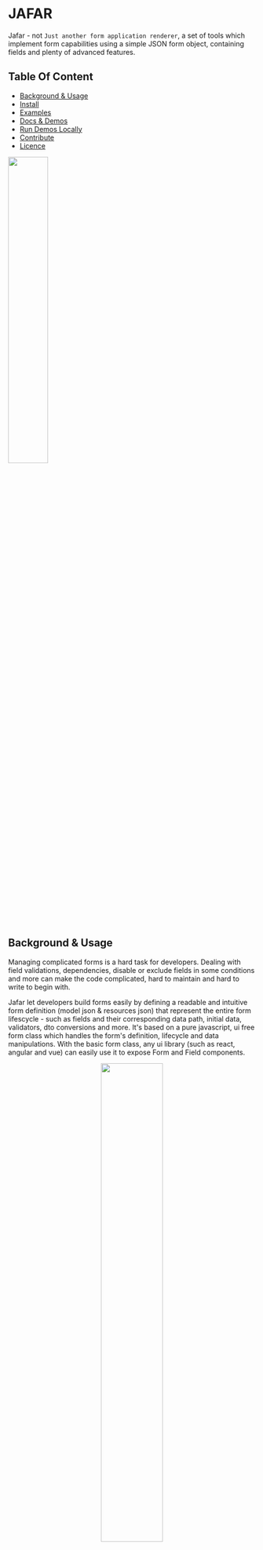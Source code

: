 # JAFAR

Jafar - not `Just another form application renderer`, a set of tools which implement form capabilities using a simple JSON form object, containing fields and plenty of advanced features.

## Table Of Content

* [Background & Usage](#background-&-usage)
* [Install](#install)
* [Examples](#examples)
* [Docs & Demos](#docs-&-demos)
* [Run Demos Locally](#run-docs-&-demos-locally)
* [Contribute](#contribute)
* [Licence](#licence)

<p align="left"><img width="40%" src="https://repository-images.githubusercontent.com/231425652/fb7b0480-3141-11ea-8092-c7a5b668f2fc"/></p>

## Background & Usage

Managing complicated forms is a hard task for developers. Dealing with field validations, dependencies, disable or exclude fields in some conditions and more can
make the code complicated, hard to maintain and hard to write to begin with.

Jafar let developers build forms easily by defining a readable and intuitive form definition (model json & resources json) that represent the entire form lifescycle - such as fields and their corresponding data path, initial data, validators, dto conversions and more. It's based on a pure javascript, ui free form class which handles the form's definition, lifecycle and data manipulations. With the basic form class, any ui library (such as react, angular and vue) can easily use it to expose Form and Field components.

<p align="center"><img width="50%" src="https://yahoo.github.io/jafar/docs/assets/class-inheritance-v1.0.0.png"/></p>

### Supported Form Products

#### Javascript Form Class

Javascript Form class which manage fields and data manipulations. [More info](form-overview.html)

#### React

Supplies 3 products to manage forms in [react](https://reactjs.org) applications. [More info](react-overview.html)
- React Form & Field components based on Form class. 
- Common components for usage such as Text, Number, Select and more, based on [Material UI](https://material-ui.com/)
- Layout components to build form pages / peaces with the same UI / UX experience such as Item component which contain header, sections,
footer actions and menu actions.

Potentially a single page (edit / create / details / list) can be implemented using these 3 packages

<p align="center"><img width="60%" src="https://yahoo.github.io/jafar/docs/assets/manage-page-v1.0.0.png"/></p>

### Highlights

* Manage Complicated Forms
* Framework Agnostic
* High Performance
* Form Persistency
* Full Lifecycle Log
* Replay Client Actions For Debug
* Form Snapshots and Undo Operations
* Server Side Validation
* Grid Usage
* UI Components And Layout Supply
* Vast Documentation And Demos
* Low Dependencies Number
* Small Package Size
* High Test Coverage


## Install

To install one of our consumable packages:
- `form` - Javascript Form class
- `react-form` - Form & Field components
- `react-components` - Text, Number, Checkbox and more
- `react-layout` - Item, Sections and more layout components

Run:

using npm - `npm install --save @jafar/{package-name-here}`

using yarn - `yarn add @jafar/{package-name-here}`

## Examples

The following is a simple javascript `Form class` test example:

### Javascript Form Class

```javascript
import Form from '@jafar/form';
import UserService from './UserService';

// define form model object that will be the initial state of the form
const model = {
  id: 'user-form',
  fields: {
    firstName: {
      label: 'First Name',
      path: 'firstName',
      required: true,
      validators: [{
        name: 'minLength'
        args: {
          value: 2
        }
      },
    },
    lastName: {
      label: 'Last Name',
      path: 'lastName',
    },
    email: {
      label: 'Email',
      path: 'email',
      validators: [{
        name: 'email',
      }, {
        name: 'uniqueField',
        args: { serverField: 'email' }
      }],
    },
  },
  data: {
    firstName: 'Ross',
    lastName: 'Geller',
    email: 'unagi@salmonskinroll.com',
  },
};

// define form resources object that contains all the handlers that the model needs
const resources = {
  validators: {
    uniqueField: {
      func: async ({ value, args }) => {
        return await UserService.isFieldUnique(args.serverField, value);
      },
      message: ({ value }) => `${ value } is already taken`,
    }
  },
  hooks: {
    submit: async ({ data }) => {
      return await UserService.save(data);
    }
  }
};

// create user form instance
const form = new Form();
await form.init(model, resources);

// verify form is valid
expect(form.invalid).toBeFalsy();

// change field firstName
await form.changeValue('firstName', 'Monica');

// verify form is valid
expect(form.invalid).toBeFalsy();

// change field firstName to undefined
await form.changeValue('firstName', '');

// verify form is invalid (since field 'firstName' is required and has minimum length)
expect(form.invalid).toBeTruthy();

// verify errors
expect(form.fields.firstName.errors).toEqual([
  { name: 'required', message: 'Field required' }, 
  { name: 'minLength', message: 'Minimum length is 2' }
]);

// make form valid again
await form.changeValue('firstName', 'Monica');

// submit the form
const success = await form.submit();

// verify submit success
expect(success).toEqual(true);
```

### React Form Component

The following is a simple react `Form` & `Field` components (based on `Form class`) example:

```jsx
import { Form, Field } from '@jafar/react-form';

const model = { /*...*/ };
const resources = { /*...*/ };

<Form model={model} resources={resources}>
  <h2>Basic Info</h2>
  <Field id="firstName" />
  <Field id="lastName" />
  <h2>Contact Info</h2>
  <Field id="email" />
</Form>
```

## Docs & Demos

Jafar's full docs and demos are [available here](https://yahoo.github.io/jafar).

## Run Docs & Demos Locally

### Clone repository

```
git clone https://github.com/yahoo/jafar.git
```

### Install packages and link them

using npm - `cd /jafar && npm run bootstrap`

using yarn - `cd /jafar && yarn run bootstrap`

* Alternatively, run `npm install` (or `yarn install`) in the desired sub-package (under `jafar/packages` folder) to install it without links.

### Run website locally

To run demos and docs locally for one of `react-form`, `react-components`, `react-layout`, `react-editor` and `documentation` packages:

using npm - `cd /jafar/packages/{package-name-here} && npm start`

using yarn - `cd /jafar/packages/{package-name-here} && yarn start`

## Contribute 

Please refer to the [CONTRIBUTING.md](https://github.com/yahoo/jafar/blob/master/CONTRIBUTING.md) file for information about how to get involved. We welcome issues, questions, and pull requests. Pull Requests are welcome.

## Licence 

Jafar is [MIT licensed](https://github.com/yahoo/jafar/blob/master/LICENSE).

<p align="center"><img width="100px" src="packages/documentation/website/static/img/jafar-standing.svg"/></p>
